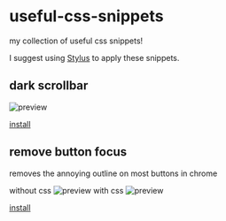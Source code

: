 # useful-css-snippets
my collection of useful css snippets!

I suggest using [Stylus](https://chrome.google.com/webstore/detail/stylus/clngdbkpkpeebahjckkjfobafhncgmne "Stylus Extension") to apply these snippets.

## dark scrollbar ####
![preview](https://raw.githubusercontent.com/klipisbad/useful-css-snippets/main/images/scrollbar.jpg)

[install](https://raw.githubusercontent.com/klipisbad/useful-css-snippets/main/universal-snippets/universal-dark-scrollbar.user.css)


## remove button focus ####
removes the annoying outline on most buttons in chrome

without css
![preview](https://raw.githubusercontent.com/klipisbad/useful-css-snippets/main/images/button_1.jpg)
with css
![preview](https://raw.githubusercontent.com/klipisbad/useful-css-snippets/main/images/button_2.jpg)

[install](https://raw.githubusercontent.com/klipisbad/useful-css-snippets/main/universal-snippets/remove-button-focus.user.css)
